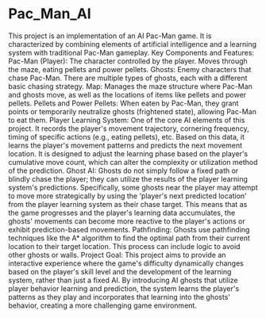 # Pac_Man_AI
This project is an implementation of an AI Pac-Man game. It is characterized by combining elements of artificial intelligence and a learning system with traditional Pac-Man gameplay.
Key Components and Features:
Pac-Man (Player): The character controlled by the player. Moves through the maze, eating pellets and power pellets.
Ghosts: Enemy characters that chase Pac-Man. There are multiple types of ghosts, each with a different basic chasing strategy.
Map: Manages the maze structure where Pac-Man and ghosts move, as well as the locations of items like pellets and power pellets.
Pellets and Power Pellets: When eaten by Pac-Man, they grant points or temporarily neutralize ghosts (frightened state), allowing Pac-Man to eat them.
Player Learning System: One of the core AI elements of this project.
It records the player's movement trajectory, cornering frequency, timing of specific actions (e.g., eating pellets), etc.
Based on this data, it learns the player's movement patterns and predicts the next movement location.
It is designed to adjust the learning phase based on the player's cumulative move count, which can alter the complexity or utilization method of the prediction.
Ghost AI: Ghosts do not simply follow a fixed path or blindly chase the player; they can utilize the results of the player
learning system's predictions.
Specifically, some ghosts near the player may attempt to move more strategically by using the 'player's next predicted location' from the player learning system as their chase target.
This means that as the game progresses and the player's learning data accumulates, the ghosts' movements can become more reactive to the player's actions or exhibit prediction-based movements.
Pathfinding: Ghosts use pathfinding techniques like the A* algorithm to find the optimal path from their current location to their target location. This process can include logic to avoid other ghosts or walls.
Project Goal:
This project aims to provide an interactive experience where the game's difficulty dynamically changes based on the player's skill level and the development of the learning system, rather than just a fixed AI. By introducing AI ghosts that utilize player behavior learning and prediction, the system learns the player's patterns as they play and incorporates that learning into the ghosts' behavior, creating a more challenging game environment.
